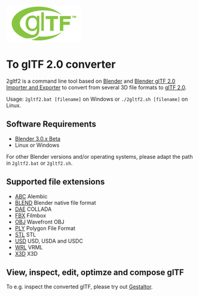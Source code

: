 [![](glTF.png)](https://github.com/KhronosGroup/glTF/tree/master/specification/2.0)

# To glTF 2.0 converter

2gltf2 is a command line tool based on [Blender](http://www.blender.org) and [Blender glTF 2.0 Importer and Exporter](https://github.com/KhronosGroup/glTF-Blender-IO) to convert from several 3D file formats to [glTF 2.0](https://www.khronos.org/gltf/).  

Usage: `2gltf2.bat [filename]` on Windows or `./2gltf2.sh [filename]` on Linux.  

## Software Requirements

* [Blender 3.0.x Beta](https://builder.blender.org/download/daily/)  
* Linux or Windows  

For other Blender versions and/or operating systems, please adapt the path in `2gltf2.bat` or `2gltf2.sh`.  

## Supported file extensions

* [ABC](https://www.alembic.io/) Alembic  
* [BLEND](https://www.blender.org/) Blender native file format  
* [DAE](https://en.wikipedia.org/wiki/COLLADA) COLLADA  
* [FBX](https://en.wikipedia.org/wiki/FBX) Filmbox  
* [OBJ](https://en.wikipedia.org/wiki/Wavefront_.obj_file) Wavefront OBJ  
* [PLY](https://en.wikipedia.org/wiki/PLY_(file_format)) Polygon File Format  
* [STL](https://en.wikipedia.org/wiki/STL_(file_format)) STL  
* [USD](https://en.wikipedia.org/wiki/Universal_Scene_Description) USD, USDA and USDC  
* [WRL](https://en.wikipedia.org/wiki/VRML) VRML  
* [X3D](https://en.wikipedia.org/wiki/X3D) X3D  

## View, inspect, edit, optimze and compose glTF

To e.g. inspect the converted glTF, please try out [Gestaltor](https://gestaltor.io/).  
